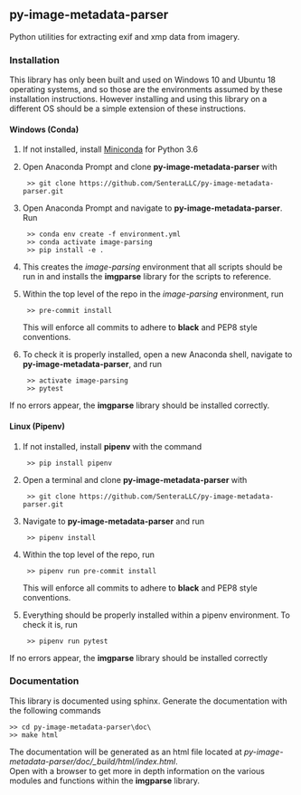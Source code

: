 ## py-image-metadata-parser

Python utilities for extracting exif and xmp data from imagery.

### Installation

This library has only been built and used on Windows 10 and Ubuntu 18 operating systems, and so those are the
environments assumed by these installation instructions.  However installing and using this library on a different OS 
should be a simple extension of these instructions.

#### Windows (Conda)

1) If not installed, install [Miniconda](https://docs.conda.io/en/latest/miniconda.html) for Python 3.6

2) Open Anaconda Prompt and clone **py-image-metadata-parser** with

        >> git clone https://github.com/SenteraLLC/py-image-metadata-parser.git

3) Open Anaconda Prompt and navigate to **py-image-metadata-parser**.  Run

        >> conda env create -f environment.yml
        >> conda activate image-parsing
        >> pip install -e .
        
4) This creates the *image-parsing* environment that all scripts should be run in and installs
   the **imgparse** library for the scripts to reference.
   
5) Within the top level of the repo in the *image-parsing* environment, run

        >> pre-commit install
        
   This will enforce all commits to adhere to **black** and PEP8 style conventions.
   
6) To check it is properly installed, open a new Anaconda shell, navigate to **py-image-metadata-parser**, and run

        >> activate image-parsing
        >> pytest

If no errors appear, the **imgparse** library should be installed correctly.

#### Linux (Pipenv)

1) If not installed, install **pipenv** with the command

        >> pip install pipenv
        
2) Open a terminal and clone **py-image-metadata-parser** with

        >> git clone https://github.com/SenteraLLC/py-image-metadata-parser.git        
        
3) Navigate to **py-image-metadata-parser** and run

        >> pipenv install
        
5) Within the top level of the repo, run

        >> pipenv run pre-commit install
        
   This will enforce all commits to adhere to **black** and PEP8 style conventions.
   
4) Everything should be properly installed within a pipenv environment.  To check it is, run

        >> pipenv run pytest
        
If no errors appear, the **imgparse** library should be installed correctly

### Documentation

This library is documented using sphinx. Generate the documentation with the following commands

    >> cd py-image-metadata-parser\doc\
    >> make html

The documentation will be generated as an html file located at *py-image-metadata-parser/doc/\_build/html/index.html*.  
Open with a browser to get more in depth information on the various modules and functions within the 
**imgparse** library.